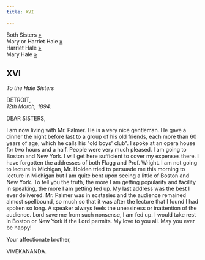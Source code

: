 ```yaml
---
title: XVI

---
```





  

  
Both Sisters [»](017_babies.htm)  
Mary or Harriet Hale [»](017_babies.htm)  
Harriet Hale [»](017_babies.htm)  
Mary Hale [»](017_babies.htm)

## XVI

*To the Hale Sisters*

DETROIT,  
*12th March, 1894*.

DEAR SISTERS,

I am now living with Mr. Palmer. He is a very nice gentleman. He gave a
dinner the night before last to a group of his old friends, each more
than 60 years of age, which he calls his "old boys' club". I spoke at an
opera house for two hours and a half. People were very much pleased. I
am going to Boston and New York. I will get here sufficient to cover my
expenses there. I have forgotten the addresses of both Flagg and Prof.
Wright. I am not going to lecture in Michigan, Mr. Holden tried to
persuade me this morning to lecture in Michigan but I am quite bent upon
seeing a little of Boston and New York. To tell you the truth, the more
I am getting popularity and facility in speaking, the more I am getting
fed up. My last address was the best I ever delivered. Mr. Palmer was in
ecstasies and the audience remained almost spellbound, so much so that
it was after the lecture that I found I had spoken so long. A speaker
always feels the uneasiness or inattention of the audience. Lord save me
from such nonsense, I am fed up. I would take rest in Boston or New York
if the Lord permits. My love to you all. May you ever be happy!

Your affectionate brother,

VIVEKANANDA.


